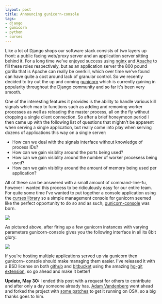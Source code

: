 ```yaml
--- 
layout: post
title: Announcing gunicorn-console
tags: 
- django
- gunicorn
- python
- curses
---
```

Like a lot of Django shops our software stack consists of two layers up front:
a public facing web/proxy server and an application server sitting behind it.
For a long time we've enjoyed success using [nginx](http://nginx.org/en/) and
[Apache](http://httpd.apache.org/) to fill these roles respectively, but as an
application server the 800 pound gorilla that is Apache can really be
overkill, which over time we've found can have quite a cost around lack of
granular control. So we recently decided to try out the up and coming
[gunicorn](http://gunicorn.org/) which is currently gaining in popularity
throughout the Django community and so far it's been very smooth.

One of the interesting features it provides is the ability to handle various
kill signals which map to functions such as adding and removing worker
processes as well as reloading the master process, all on the fly without
dropping a single client connection. So after a brief honeymoon period I then
came up with the following list of questions that mightn't be apparent when
serving a single application, but really come into play when serving dozens of
applications this way on a single server:

  * How can we deal with the signals interface without knowledge of process IDs?
  * How can we gain visiblity around the ports being used?
  * How can we gain visiblity around the number of worker procesess being used?
  * How can we gain visiblity around the amount of memory being used per application?

All of these can be answered with a small amount of command-line-fu, however I
wanted this process to be ridiculously easy for our entire team. For quite
some time I've wanted to put together a console application using the [curses
library](http://docs.python.org/howto/curses.html) so a simple management
console for gunicorn seemed like the perfect opportunity to do so and as such,
[gunicorn-console](http://github.com/stephenmcd/gunicorn-console) was born.

![](http://media.tumblr.com/tumblr_l35p9x2tmU1qa0qji.jpg)

As pictured above, after firing up a few gunicorn instances with varying
parameters gunicorn-console gives you the following interface in all its 8bit
glory:

![](http://media.tumblr.com/tumblr_l35pgbDlII1qa0qji.gif)

If you're hosting multiple applications served up via gunicorn then gunicorn-
console should make managing them easier. I've released it with a BSD license
on both [github](http://github.com/stephenmcd/gunicorn-console) and
[bitbucket](http://bitbucket.org/stephenmcd/gunicorn-console) using the
amazing [hg-git extension](http://hg-git.github.com/), so go ahead and make it
better!

**Update, May 30:** I ended this post with a request for others to contribute and after only a day someone already has. [Adam Vandenberg](http://adamv.com/) went ahead and forked the project with [some patches](http://github.com/adamv/gunicorn-console/commit/0f9bc2672f4cc0b1d560b353304d374d5c927120) to get it running on OSX, so a big thanks goes to him.

